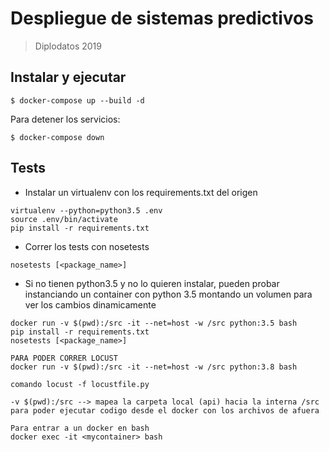 # Despliegue de sistemas predictivos
> Diplodatos 2019

## Instalar y ejecutar

```
$ docker-compose up --build -d
```

Para detener los servicios:

```
$ docker-compose down
```

## Tests

- Instalar un virtualenv con los requirements.txt del origen
```
virtualenv --python=python3.5 .env
source .env/bin/activate
pip install -r requirements.txt
```
- Correr los tests con nosetests
```
nosetests [<package_name>]
```

- Si no tienen python3.5 y no lo quieren instalar, pueden probar instanciando un container con python 3.5 montando un volumen para ver los cambios dinamicamente

```
docker run -v $(pwd):/src -it --net=host -w /src python:3.5 bash
pip install -r requirements.txt
nosetests [<package_name>]
```

```
PARA PODER CORRER LOCUST  
docker run -v $(pwd):/src -it --net=host -w /src python:3.8 bash

comando locust -f locustfile.py 

-v $(pwd):/src --> mapea la carpeta local (api) hacia la interna /src para poder ejecutar codigo desde el docker con los archivos de afuera

```


```
Para entrar a un docker en bash
docker exec -it <mycontainer> bash

```

